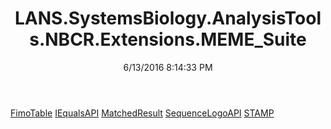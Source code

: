 ﻿---
title: LANS.SystemsBiology.AnalysisTools.NBCR.Extensions.MEME_Suite
date: 6/13/2016 8:14:33 PM
---

[FimoTable](T-LANS.SystemsBiology.AnalysisTools.NBCR.Extensions.MEME_Suite.FimoTable.html)
[IEqualsAPI](T-LANS.SystemsBiology.AnalysisTools.NBCR.Extensions.MEME_Suite.IEqualsAPI.html)
[MatchedResult](T-LANS.SystemsBiology.AnalysisTools.NBCR.Extensions.MEME_Suite.MatchedResult.html)
[SequenceLogoAPI](T-LANS.SystemsBiology.AnalysisTools.NBCR.Extensions.MEME_Suite.SequenceLogoAPI.html)
[STAMP](T-LANS.SystemsBiology.AnalysisTools.NBCR.Extensions.MEME_Suite.STAMP.html)
